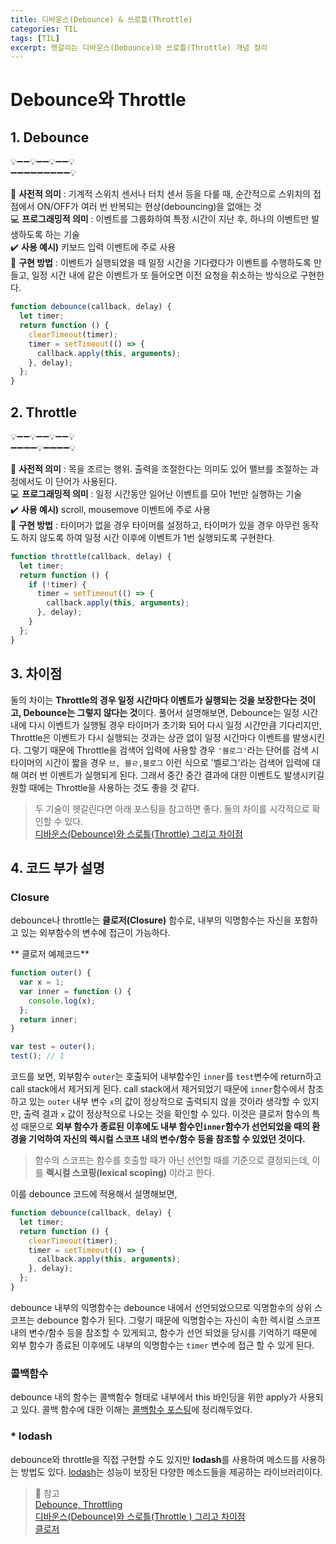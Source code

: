 ```yaml
---
title: 디바운스(Debounce) & 쓰로틀(Throttle)
categories: TIL
tags: [TIL]
excerpt: 헷갈리는 디바운스(Debounce)와 쓰로틀(Throttle) 개념 정리
---
```


# Debounce와 Throttle

## 1. Debounce

💡➖➖💡➖➖💡➖➖💡  
➖➖➖➖➖➖➖➖➖💡

📖 **사전적 의미** : 기계적 스위치 센서나 터치 센서 등을 다룰 때, 순간적으로 스위치의 접점에서 ON/OFF가 여러 번 반복되는 현상(debouncing)을 없애는 것<br>
💻 **프로그래밍적 의미** : 이벤트를 그룹화하여 특정 시간이 지난 후, 하나의 이벤트만 발생하도록 하는 기술<br>
✔️ **사용 예시)** 키보드 입력 이벤트에 주로 사용<br>
💬 **구현 방법** : 이벤트가 실행되었을 때 일정 시간을 기다렸다가 이벤트를 수행하도록 만들고, 일정 시간 내에 같은 이벤트가 또 들어오면 이전 요청을 취소하는 방식으로 구현한다.

```js
function debounce(callback, delay) {
  let timer;
  return function () {
    clearTimeout(timer);
    timer = setTimeout(() => {
      callback.apply(this, arguments);
    }, delay);
  };
}
```

## 2. Throttle

💡➖➖💡➖➖💡➖➖💡  
➖➖➖➖💡➖➖➖➖💡

📖 **사전적 의미** : 목을 조르는 행위. 출력을 조절한다는 의미도 있어 밸브를 조절하는 과정에서도 이 단어가 사용된다.<br>
💻 **프로그래밍적 의미** : 일정 시간동안 일어난 이벤트를 모아 1번만 실행하는 기술<br>
✔️ **사용 예시)** scroll, mousemove 이벤트에 주로 사용<br>
💬 **구현 방법** : 타이머가 없을 경우 타이머를 설정하고, 타이머가 있을 경우 아무런 동작도 하지 않도록 하여 일정 시간 이후에 이벤트가 1번 실행되도록 구현한다.

```js
function throttle(callback, delay) {
  let timer;
  return function () {
    if (!timer) {
      timer = setTimeout(() => {
        callback.apply(this, arguments);
      }, delay);
    }
  };
}
```

## 3. 차이점

둘의 차이는 **Throttle의 경우 일정 시간마다 이벤트가 실행되는 것을 보장한다는 것이고, Debounce는 그렇지 않다는 것**이다. 풀어서 설명해보면, Debounce는 일정 시간 내에 다시 이벤트가 실행될 경우 타이머가 초기화 되어 다시 일정 시간만큼 기다리지만, Throttle은 이벤트가 다시 실행되는 것과는 상관 없이 일정 시간마다 이벤트를 발생시킨다. 그렇기 때문에 Throttle을 검색어 입력에 사용할 경우 `'블로그'`라는 단어를 검색 시 타이머의 시간이 짧을 경우 `브, 블ㄹ,블로그` 이런 식으로 '벨로그'라는 검색어 입력에 대해 여러 번 이벤트가 실행되게 된다. 그래서 중간 중간 결과에 대한 이벤트도 발생시키길 원할 때에는 Throttle을 사용하는 것도 좋을 것 같다.

> 두 기술이 헷갈린다면 아래 포스팅을 참고하면 좋다. 둘의 차이를 시각적으로 확인할 수 있다.  
> [디바운스(Debounce)와 스로틀(Throttle) 그리고 차이점](https://webclub.tistory.com/607)

## 4. 코드 부가 설명

### Closure

debounce나 throttle는 **클로저(Closure)** 함수로, 내부의 익명함수는 자신을 포함하고 있는 외부함수의 변수에 접근이 가능하다.

** 클로저 예제코드**

```js
function outer() {
  var x = 1;
  var inner = function () {
    console.log(x);
  };
  return inner;
}

var test = outer();
test(); // 1
```

코드를 보면, 외부함수 `outer`는 호출되어 내부함수인 `inner`를 `test`변수에 return하고 call stack에서 제거되게 된다. call stack에서 제거되었기 때문에 `inner`함수에서 참조하고 있는 `outer` 내부 변수 `x`의 값이 정상적으로 출력되지 않을 것이라 생각할 수 있지만, 출력 결과 `x` 값이 정상적으로 나오는 것을 확인할 수 있다. 이것은 클로저 함수의 특성 때문으로 **외부 함수가 종료된 이후에도 내부 함수인`inner`함수가 선언되었을 때의 환경을 기억하여 자신의 렉시컬 스코프 내의 변수/함수 등을 참조할 수 있었던 것이다.**

> 함수의 스코프는 함수를 호출할 때가 아닌 선언할 때를 기준으로 결정되는데, 이를 **렉시컬 스코핑(lexical scoping)** 이라고 한다.

이를 debounce 코드에 적용해서 설명해보면,

```js
function debounce(callback, delay) {
  let timer;
  return function () {
    clearTimeout(timer);
    timer = setTimeout(() => {
      callback.apply(this, arguments);
    }, delay);
  };
}
```

debounce 내부의 익명함수는 debounce 내에서 선언되었으므로 익명함수의 상위 스코프는 debounce 함수가 된다. 그렇기 때문에 익명함수는 자신이 속한 렉시컬 스코프 내의 변수/함수 등을 참조할 수 있게되고, 함수가 선언 되었을 당시를 기억하기 때문에 외부 함수가 종료된 이후에도 내부의 익명함수는 `timer` 변수에 접근 할 수 있게 된다.

### 콜백함수

debounce 내의 함수는 콜백함수 형태로 내부에서 this 바인딩을 위한 apply가 사용되고 있다. 콜백 함수에 대한 이해는 [콜백함수 포스팅](https://velog.io/@yeyo0x0/%EC%BD%9C%EB%B0%B1%ED%95%A8%EC%88%98)에 정리해두었다.

### \* lodash

debounce와 throttle을 직접 구현할 수도 있지만 **lodash**를 사용하여 메소드를 사용하는 방법도 있다.
[lodash](https://lodash.com/)는 성능이 보장된 다양한 메소드들을 제공하는 라이브러리이다.

> 📖 참고  
> [Debounce, Throttling](https://zereight.tistory.com/828)  
> [디바운스(Debounce)와 스로틀(Throttle ) 그리고 차이점](https://webclub.tistory.com/607)  
> [클로저](https://poiemaweb.com/js-closure)
